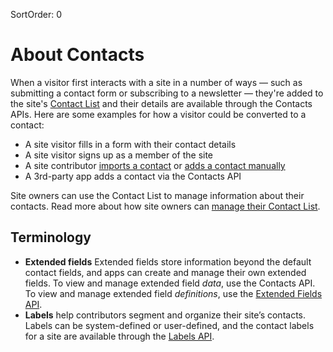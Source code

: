 SortOrder: 0
# About Contacts

When a visitor first interacts with a site in a number of ways —
such as submitting a contact form or subscribing to a newsletter —
they're added to the site's [Contact List][contact-list-deeplink]
and their details are available through the Contacts APIs.
Here are some examples for how a visitor could be converted to a contact:

- A site visitor fills in a form with their contact details
- A site visitor signs up as a member of the site
- A site contributor [imports a contact][kb-import-contacts] or
  [adds a contact manually][kb-add-contacts]
- A 3rd-party app adds a contact via the Contacts API

Site owners can use the Contact List to manage information about their contacts.
Read more about how site owners can
[manage their Contact List][kb-manage-contacts].

## Terminology

- **Extended fields**
  Extended fields store information beyond the default contact fields,
  and apps can create and manage their own extended fields.
  To view and manage extended field _data_,
  use the Contacts API.
  To view and manage extended field _definitions_,
  use the [Extended Fields API][svc-fields].
- **Labels** help contributors segment
  and organize their site’s contacts.
  Labels can be system-defined or user-defined,
  and the contact labels for a site are available
  through the [Labels API][svc-labels].

[kb-import-contacts]: https://support.wix.com/en/article/importing-contacts-by-uploading-a-csv-file-1066522
[kb-add-contacts]: https://support.wix.com/en/article/manually-adding-contacts
[kb-manage-contacts]: https://support.wix.com/en/article/about-your-contact-list
[contact-list-deeplink]: https://www.wix.com/my-account/site-selector/?buttonText=Select%20Site&title=Select%20a%20Site&autoSelectOnSingleSite=true&actionUrl=https:%2F%2Fwww.wix.com%2Fdashboard%2F%7B%7BmetaSiteId%7D%7D%2Fcontacts

[svc-fields]: https://dev.wix.com/api/rest/contacts/extended-fields
[svc-labels]: https://dev.wix.com/api/rest/contacts/labels
